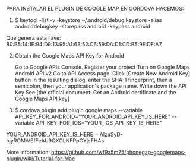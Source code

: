 PARA INSTALAR EL PLUGIN DE GOOGLE MAP EN CORDOVA HACEMOS:

1. $ keytool -list -v -keystore ~/.android/debug.keystore -alias androiddebugkey -storepass android -keypass android

Que genera esta llave: 80:B5:14:1E:94:D9:13:95:A1:63:52:C6:59:DA:D1:CD:B5:9E:DF:A7

2. Obtain the Google Maps API Key for Android

    Go to Google APIs Console.
    Register your project
    Turn on Google Maps Android API v2
    Go to API Access page.
    Click [Create New Android Key] button
    In the resulting dialog, enter the SHA-1 fingerprint, then a semicolon, then your application's package name.
    Write down the API Key See [the official document: Get an Android certificate and the Google Maps API key]

3. $ cordova plugin add plugin.google.maps --variable API_KEY_FOR_ANDROID="YOUR_ANDROID_API_KEY_IS_HERE" --variable API_KEY_FOR_IOS="YOUR_IOS_API_KEY_IS_HERE"

YOUR_ANDROID_API_KEY_IS_HERE = AIzaSyD-hjyROMiVEfFeAU9QXOLNFPpGYjcFHAs

More information: https://github.com/wf9a5m75/phonegap-googlemaps-plugin/wiki/Tutorial-for-Mac
